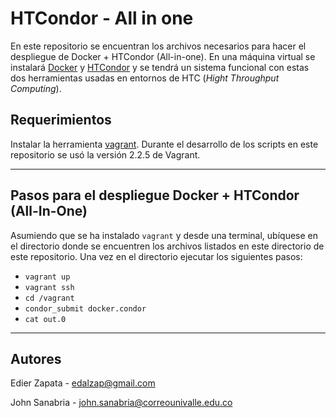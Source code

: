 # HTCondor - All in one

En este repositorio se encuentran los archivos necesarios para hacer el despliegue de Docker + HTCondor (All-in-one). 
En una máquina virtual se instalará [Docker](https://www.docker.com) y [HTCondor](https://research.cs.wisc.edu/htcondor/) y se tendrá un sistema funcional con estas dos herramientas usadas en entornos de HTC (*Hight Throughput Computing*).

## Requerimientos

Instalar la herramienta [vagrant](https://vagrantup.com).
Durante el desarrollo de los scripts en este repositorio se usó la versión 2.2.5 de Vagrant.

---

## Pasos para el despliegue Docker + HTCondor (All-In-One)

Asumiendo que se ha instalado `vagrant` y desde una terminal, ubíquese en el directorio donde se encuentren los archivos listados en este directorio de este repositorio.
Una vez en el directorio ejecutar los siguientes pasos:

* `vagrant up`
* `vagrant ssh`
* `cd /vagrant`
* `condor_submit docker.condor`
* `cat out.0`

---

## Autores

Edier Zapata - edalzap@gmail.com

John Sanabria - john.sanabria@correounivalle.edu.co
